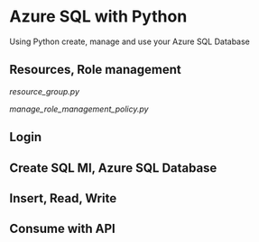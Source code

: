 # Azure SQL with Python
Using Python create, manage and use your Azure SQL Database

## Resources, Role management

_resource_group.py_

_manage_role_management_policy.py_

## Login

## Create SQL MI, Azure SQL Database

## Insert, Read, Write

## Consume with API

